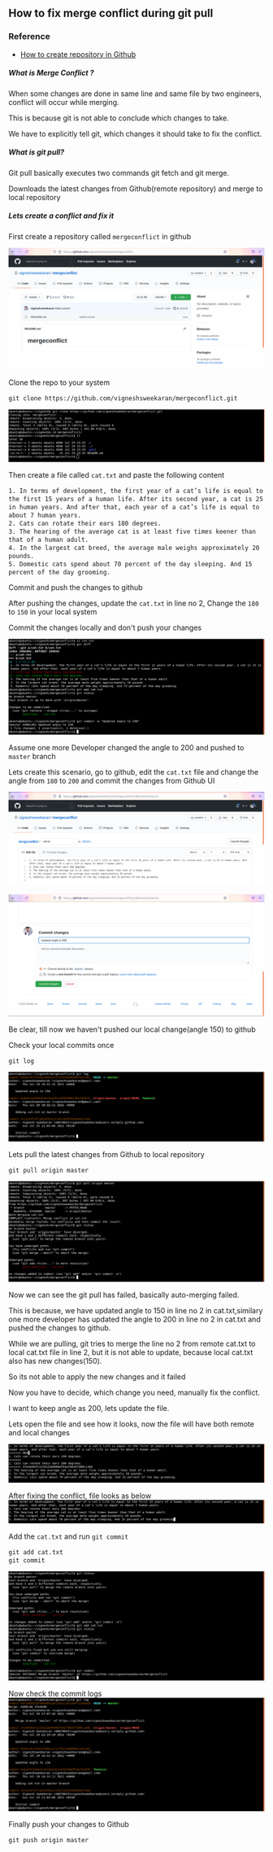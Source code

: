 ## How to fix merge conflict during git pull

### Reference
* [How to create repository in Github](/content/git/tutorials/01-how-to-create-github-account)

##### What is Merge Conflict ?
When some changes are done in same line and same file by two engineers, conflict will occur while merging.

This is because git is not able to conclude which changes to take.

We have to explicitly tell git, which changes it should take to fix the conflict.

##### What is git pull?
Git pull basically executes two commands git fetch and git merge.

Downloads the latest changes from Github(remote repository) and merge to local repository

##### Lets create a conflict and fix it
First create a repository called `mergeconflict` in github

![git](/content/git/tutorials/images/mergeconflict/git-mergeconflict-repo.png)

Clone the repo to your system
```
git clone https://github.com/vigneshsweekaran/mergeconflict.git
```
![git](/content/git/tutorials/images/mergeconflict/git-clone.png)

Then create a file called `cat.txt` and paste the following content
```
1. In terms of development, the first year of a cat’s life is equal to the first 15 years of a human life. After its second year, a cat is 25 in human years. And after that, each year of a cat’s life is equal to about 7 human years.
2. Cats can rotate their ears 180 degrees.
3. The hearing of the average cat is at least five times keener than that of a human adult.
4. In the largest cat breed, the average male weighs approximately 20 pounds.
5. Domestic cats spend about 70 percent of the day sleeping. And 15 percent of the day grooming.
```

Commit and push the changes to github

After pushing the changes, update the `cat.txt` in line no 2, Change the `180` to `150` in your local system

Commit the changes locally and don't push your changes

![git](/content/git/tutorials/images/mergeconflict/git-commit-150.png)

Assume one more Developer changed the angle to 200 and pushed to `master` branch

Lets create this scenario, go to github, edit the `cat.txt` file and change the angle from `180` to `200` and commit the changes from Github UI

![git](/content/git/tutorials/images/mergeconflict/git-edit-200.png)

![git](/content/git/tutorials/images/mergeconflict/git-commit-200.png)

Be clear, till now we haven't pushed our local change(angle 150) to github

Check your local commits once
```
git log
```
![git](/content/git/tutorials/images/mergeconflict/git-log-before-merge.png)

Lets pull the latest changes from Github to local repository
```
git pull origin master
```
![git](/content/git/tutorials/images/mergeconflict/git-pull.png)

Now we can see the git pull has failed, basically auto-merging failed.

This is because, we have updated angle to 150 in line no 2 in cat.txt,similary one more developer has updated the angle to 200 in line no 2 in cat.txt and pushed the changes to github.

While we are pulling, git tries to merge the line no 2 from remote cat.txt to local cat.txt file in line 2, but it is not able to update, because local cat.txt also has new changes(150).

So its not able to apply the new changes and it failed

Now you have to decide, which change you need, manually fix the conflict.

I want to keep angle as 200, lets update the file.

Lets open the file and see how it looks, now the file will have both remote and local changes

![git](/content/git/tutorials/images/mergeconflict/git-conflict.png)

After fixing the conflict, file looks as below
![git](/content/git/tutorials/images/mergeconflict/git-conflict-fixed-file.png)

Add the `cat.txt` and run `git commit`
```
git add cat.txt
git commit
```
![git](/content/git/tutorials/images/mergeconflict/git-conflict-fixed.png)

Now check the commit logs
![git](/content/git/tutorials/images/mergeconflict/git-log-after-merge.png)

Finally push your changes to Github
```
git push origin master
```
